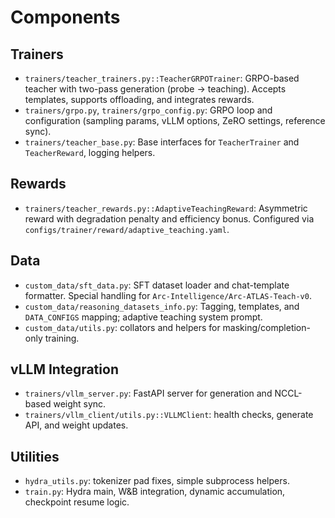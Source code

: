 
# Components

## Trainers

- `trainers/teacher_trainers.py::TeacherGRPOTrainer`: GRPO-based teacher with two-pass generation (probe → teaching). Accepts templates, supports offloading, and integrates rewards.
- `trainers/grpo.py`, `trainers/grpo_config.py`: GRPO loop and configuration (sampling params, vLLM options, ZeRO settings, reference sync).
- `trainers/teacher_base.py`: Base interfaces for `TeacherTrainer` and `TeacherReward`, logging helpers.

## Rewards

- `trainers/teacher_rewards.py::AdaptiveTeachingReward`: Asymmetric reward with degradation penalty and efficiency bonus. Configured via `configs/trainer/reward/adaptive_teaching.yaml`.

## Data

- `custom_data/sft_data.py`: SFT dataset loader and chat-template formatter. Special handling for `Arc-Intelligence/Arc-ATLAS-Teach-v0`.
- `custom_data/reasoning_datasets_info.py`: Tagging, templates, and `DATA_CONFIGS` mapping; adaptive teaching system prompt.
- `custom_data/utils.py`: collators and helpers for masking/completion-only training.

## vLLM Integration

- `trainers/vllm_server.py`: FastAPI server for generation and NCCL-based weight sync.
- `trainers/vllm_client/utils.py::VLLMClient`: health checks, generate API, and weight updates.

## Utilities

- `hydra_utils.py`: tokenizer pad fixes, simple subprocess helpers.
- `train.py`: Hydra main, W&B integration, dynamic accumulation, checkpoint resume logic.

